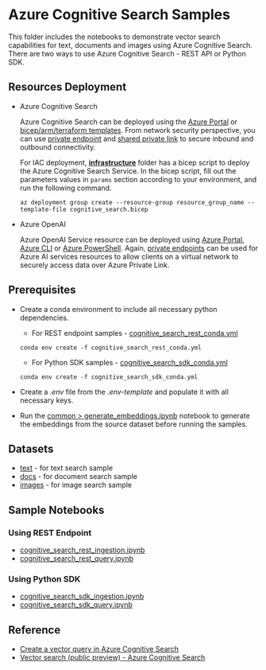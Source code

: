 # Azure Cognitive Search Samples

This folder includes the notebooks to demonstrate vector search capabilities for text, documents and images using Azure Cognitive Search. There are two ways to use Azure Cognitive Search - REST API or Python SDK.

## Resources Deployment

- Azure Cognitive Search

  Azure Cognitive Search can be deployed using the [Azure Portal](https://docs.microsoft.com/azure/search/search-create-service-portal) or [bicep/arm/terraform templates](https://learn.microsoft.com/azure/templates/Microsoft.Search/searchServices?pivots=deployment-language-bicep#identity). From network security perspective, you can use [private endpoint](https://learn.microsoft.com/azure/search/service-create-private-endpoint) and [shared private link](https://learn.microsoft.com/azure/search/search-indexer-howto-access-private?tabs=portal-create) to secure inbound and outbound connectivity.

  For IAC deployment, **[infrastructure](./infrastructure/)** folder has a bicep script to deploy the Azure Cognitive Search Service. In the bicep script, fill out the parameters values in `params` section according to your environment, and run the following command.

  `az deployment group create --resource-group resource_group_name --template-file cognitive_search.bicep`

- Azure OpenAI

  Azure OpenAI Service resource can be deployed using [Azure Portal](https://learn.microsoft.com/azure/ai-services/openai/how-to/create-resource?pivots=web-portal), [Azure CLI](https://learn.microsoft.com/azure/ai-services/openai/how-to/create-resource?pivots=cli) or [Azure PowerShell](https://learn.microsoft.com/azure/ai-services/openai/how-to/create-resource?pivots=ps). Again, [private endpoints](https://learn.microsoft.com/azure/ai-services/cognitive-services-virtual-networks?context=%2Fazure%2Fai-services%2Fopenai%2Fcontext%2Fcontext&tabs=portal#use-private-endpoints) can be used for Azure AI services resources to allow clients on a virtual network to securely access data over Azure Private Link.

## Prerequisites

- Create a conda environment to include all necessary python dependencies.
  - For REST endpoint samples - [cognitive_search_rest_conda.yml](./rest_endpoint_sample/cognitive_search_rest_conda.yml)

  `conda env create -f cognitive_search_rest_conda.yml`

  - For Python SDK samples - [cognitive_search_sdk_conda.yml](./python_sdk_sample/cognitive_search_sdk_conda.yml)
  
  `conda env create -f cognitive_search_sdk_conda.yml`
- Create a *.env* file from the *.env-template* and populate it with all necessary keys.
- Run the [common > generate_embeddings.ipynb](../common/generate_embeddings.ipynb) notebook to generate the embeddings from the source dataset before running the samples.

## Datasets

- [text](../data/text/) - for text search sample
- [docs](../data/docs/) - for document search sample
- [images](../data/images/) - for image search sample

## Sample Notebooks

### Using REST Endpoint

- [cognitive_search_rest_ingestion.ipynb](./rest_endpoint_sample/cognitive_search_rest_ingestion.ipynb)
- [cognitive_search_rest_query.ipynb](./rest_endpoint_sample/cognitive_search_rest_query.ipynb)

### Using Python SDK

- [cognitive_search_sdk_ingestion.ipynb](./python_sdk_sample/cognitive_search_sdk_ingestion.ipynb)
- [cognitive_search_sdk_query.ipynb](./python_sdk_sample/cognitive_search_sdk_query.ipynb)

## Reference

- [Create a vector query in Azure Cognitive Search](https://learn.microsoft.com/en-us/azure/search/vector-search-how-to-query)
- [Vector search (public preview) - Azure Cognitive Search](https://github.com/Azure/cognitive-search-vector-pr)